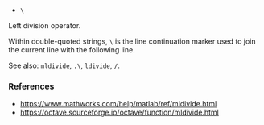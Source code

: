 * `\`

Left division operator.

Within double-quoted strings, `\` is the line continuation marker
used to join the current line with the following line.

See also: `mldivide`, `.\`, `ldivide`, `/`.

### References

* https://www.mathworks.com/help/matlab/ref/mldivide.html
* https://octave.sourceforge.io/octave/function/mldivide.html
